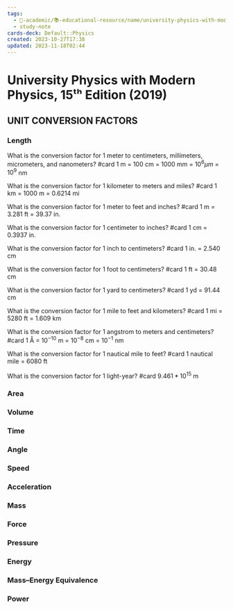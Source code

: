 ```yaml
---
tags:
  - 🔴-academic/📚-educational-resource/name/university-physics-with-modern-physics-15th-edition-2019
  - study-note
cards-deck: Default::Physics
created: 2023-10-27T17:38
updated: 2023-11-18T02:44
---
```


# University Physics with Modern Physics, 15ᵗʰ Edition (2019)

## UNIT CONVERSION FACTORS

### Length

What is the conversion factor for 1 meter to centimeters, millimeters, micrometers, and nanometers? #card 
1 m = 100 cm = 1000 mm = $10^6 µm$ = $10^9$ nm


What is the conversion factor for 1 kilometer to meters and miles? #card 
1 km = 1000 m = 0.6214 mi


What is the conversion factor for 1 meter to feet and inches? #card 
1 m = 3.281 ft = 39.37 in.


What is the conversion factor for 1 centimeter to inches? #card 
1 cm = 0.3937 in.


What is the conversion factor for 1 inch to centimeters? #card 
1 in. = 2.540 cm


What is the conversion factor for 1 foot to centimeters? #card 
1 ft = 30.48 cm


What is the conversion factor for 1 yard to centimeters? #card 
1 yd = 91.44 cm


What is the conversion factor for 1 mile to feet and kilometers? #card 
1 mi = 5280 ft = 1.609 km


What is the conversion factor for 1 angstrom to meters and centimeters? #card 
1 Å = $10^{-10}$ m = $10^{-8}$ cm = $10^{-1}$ nm


What is the conversion factor for 1 nautical mile to feet? #card 
1 nautical mile = 6080 ft


What is the conversion factor for 1 light-year? #card 
$9.461 * 10^{15}$ m


### Area

### Volume

### Time

### Angle

### Speed

### Acceleration

### Mass

### Force

### Pressure

### Energy

### Mass–Energy Equivalence

### Power



